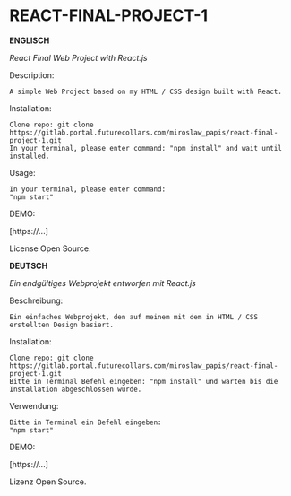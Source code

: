 # REACT-FINAL-PROJECT-1

**ENGLISCH**

*React Final Web Project with React.js*

Description:

    A simple Web Project based on my HTML / CSS design built with React.

Installation:

    Clone repo: git clone https://gitlab.portal.futurecollars.com/miroslaw_papis/react-final-project-1.git
    In your terminal, please enter command: "npm install" and wait until installed.

Usage:

    In your terminal, please enter command:
    "npm start"

DEMO:

[https://...]

License Open Source.


**DEUTSCH**

*Ein endgültiges Webprojekt entworfen mit React.js*

Beschreibung:

    Ein einfaches Webprojekt, den auf meinem mit dem in HTML / CSS erstellten Design basiert.

Installation:

    Clone repo: git clone https://gitlab.portal.futurecollars.com/miroslaw_papis/react-final-project-1.git
    Bitte in Terminal Befehl eingeben: "npm install" und warten bis die Installation abgeschlossen wurde.

Verwendung:

    Bitte in Terminal ein Befehl eingeben:
    "npm start"

DEMO:

[https://...]

Lizenz Open Source.


